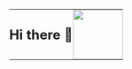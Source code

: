 <table style="width: 100%; border-collapse: collapse; border-spacing: 0;">
  <tr>
    <td style="text-align: left; padding: 0; vertical-align: middle;">
      <h2 style="margin: 0;">Hi there 👋</h2>
    </td>
    <td style="width: 90px; text-align: right; padding: 0; vertical-align: middle;">
      <img src="https://github.com/user-attachments/assets/80bea41e-f699-4269-aba8-20cac6faf986?raw=true" width="90" style="display: block;">
    </td>
  </tr>
</table>
